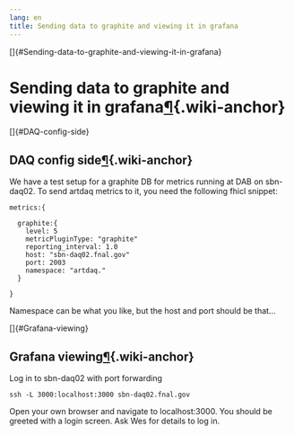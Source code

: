 ```yaml
---
lang: en
title: Sending data to graphite and viewing it in grafana
---
```


[]{#Sending-data-to-graphite-and-viewing-it-in-grafana}

Sending data to graphite and viewing it in grafana[¶](#Sending-data-to-graphite-and-viewing-it-in-grafana){.wiki-anchor}
========================================================================================================================

[]{#DAQ-config-side}

DAQ config side[¶](#DAQ-config-side){.wiki-anchor}
--------------------------------------------------

We have a test setup for a graphite DB for metrics running at DAB on
sbn-daq02. To send artdaq metrics to it, you need the following fhicl
snippet:

    metrics:{

      graphite:{
        level: 5
        metricPluginType: "graphite" 
        reporting_interval: 1.0
        host: "sbn-daq02.fnal.gov" 
        port: 2003
        namespace: "artdaq." 
      }

    }

Namespace can be what you like, but the host and port should be that\...

[]{#Grafana-viewing}

Grafana viewing[¶](#Grafana-viewing){.wiki-anchor}
--------------------------------------------------

Log in to sbn-daq02 with port forwarding

    ssh -L 3000:localhost:3000 sbn-daq02.fnal.gov

Open your own browser and navigate to localhost:3000. You should be
greeted with a login screen. Ask Wes for details to log in.
